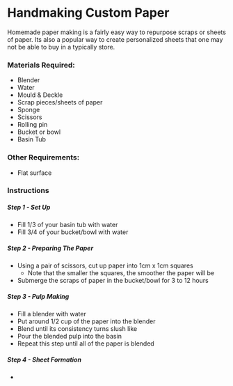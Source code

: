 # Handmaking Custom Paper
Homemade paper making is a fairly easy way to repurpose scraps or sheets of paper. Its also a popular way to create personalized sheets that one may not be able to buy in a typically store. 

### Materials Required:
- Blender
- Water
- Mould & Deckle
- Scrap pieces/sheets of paper
- Sponge
- Scissors
- Rolling pin
- Bucket or bowl
- Basin Tub

### Other Requirements:
- Flat surface

### Instructions
##### Step 1 - Set Up
- Fill 1/3 of your basin tub with water
- Fill 3/4 of your bucket/bowl with water

##### Step 2 - Preparing The Paper
- Using a pair of scissors, cut up paper into 1cm x 1cm squares
  - Note that the smaller the squares, the smoother the paper will be
- Submerge the scraps of paper in the bucket/bowl for 3 to 12 hours

##### Step 3 - Pulp Making
- Fill a blender with water
- Put around 1/2 cup of the paper into the blender
- Blend until its consistency turns slush like
- Pour the blended pulp into the basin
- Repeat this step until all of the paper is blended

##### Step 4 - Sheet Formation
- 
